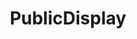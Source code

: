 ---
title: PublicDisplay
crosslinks:
- livven
- venezuelangirls
- NotEnoughJPEG
- JustHotWomen
- gonewildcurvy
---